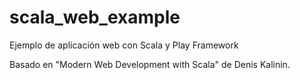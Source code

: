 # scala_web_example
Ejemplo de aplicación web con Scala y Play Framework

Basado en "Modern Web Development with Scala" de Denis Kalinin.


